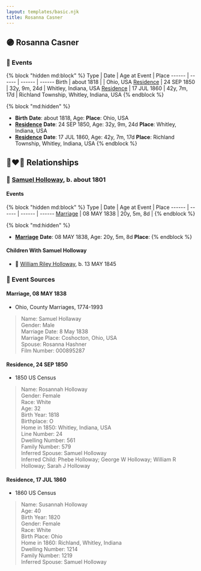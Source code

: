 ```yaml
---
layout: templates/basic.njk
title: Rosanna Casner
---
```

## 🟣 Rosanna Casner


### 📆 Events

{% block "hidden md:block" %}
Type | Date | Age at Event | Place
------ | ------ | ------ | ------
Birth | about 1818 |  | Ohio, USA
[Residence](#event-event-0) | 24 SEP 1850 | 32y, 9m, 24d | Whitley, Indiana, USA
[Residence](#event-event-1) | 17 JUL 1860 | 42y, 7m, 17d | Richland Township, Whitley, Indiana, USA
{% endblock %}

{% block "md:hidden" %}
- **Birth**
**Date**: about 1818, Age:
**Place**: Ohio, USA
- **[Residence](#event-event-0)**
**Date**: 24 SEP 1850, Age: 32y, 9m, 24d
**Place**: Whitley, Indiana, USA
- **[Residence](#event-event-1)**
**Date**: 17 JUL 1860, Age: 42y, 7m, 17d
**Place**: Richland Township, Whitley, Indiana, USA
{% endblock %}

## 👩‍❤️‍👨 Relationships

### 🔵 [Samuel Holloway](/people/6/61320261), b. about 1801

#### Events

{% block "hidden md:block" %}
Type | Date | Age at Event | Place
------ | ------ | ------ | ------
[Marriage](#event-family-0-event-0) | 08 MAY 1838 | 20y, 5m, 8d |
{% endblock %}

{% block "md:hidden" %}
- **[Marriage](#event-family-0-event-0)**
**Date**: 08 MAY 1838, Age: 20y, 5m, 8d
**Place**:
{% endblock %}

#### Children With Samuel Holloway
* 🔵 [William Riley Holloway](/people/9/90949012), b. 13 MAY 1845
### 📰 Event Sources

#### <a id="event-family-0-event-0"></a> Marriage, 08 MAY 1838
* Ohio, County Marriages, 1774-1993
>   
  > Name: Samuel Hollaway  
  > Gender: Male  
  > Marriage Date: 8 May 1838  
  > Marriage Place: Coshocton, Ohio, USA  
  > Spouse: Rosanna Hashner  
  > Film Number: 000895287

#### <a id="event-event-0"></a> Residence, 24 SEP 1850
* 1850 US Census
>   
  > Name: Rosannah Holloway  
  > Gender: Female  
  > Race: White  
  > Age: 32  
  > Birth Year: 1818  
  > Birthplace: O  
  > Home in 1850: Whitley, Indiana, USA  
  > Line Number: 24  
  > Dwelling Number: 561  
  > Family Number: 579  
  > Inferred Spouse: Samuel Holloway  
  > Inferred Child: Phebe Holloway; George W Holloway; William R Holloway; Sarah J Holloway

#### <a id="event-event-1"></a> Residence, 17 JUL 1860
* 1860 US Census
>   
  > Name: Susannah Holloway  
  > Age: 40  
  > Birth Year: 1820  
  > Gender: Female  
  > Race: White  
  > Birth Place: Ohio  
  > Home in 1860: Richland, Whitley, Indiana  
  > Dwelling Number: 1214  
  > Family Number: 1219  
  > Inferred Spouse: Samuel Holloway
